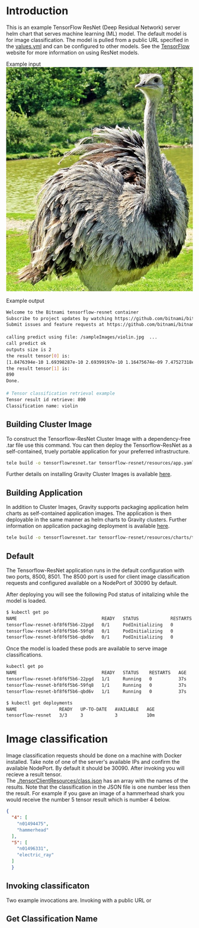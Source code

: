 # Introduction

This is an example TensorFlow ResNet (Deep Residual Network) server helm chart that serves machine learning (ML) model.  The default model is 
for image classification.  The model is pulled from a public URL specified in the [values.yml](./resources/charts/tensorflow-resnet/values.yml)
and can be configured to other models.  See the [TensorFlow](https://www.tensorflow.org/) website for more information on using ResNet models.

Example input
![Ostrich](./sampleImages/ostrich.jpg)

Example output
```bash
Welcome to the Bitnami tensorflow-resnet container
Subscribe to project updates by watching https://github.com/bitnami/bitnami-docker-tensorflow-resnet
Submit issues and feature requests at https://github.com/bitnami/bitnami-docker-tensorflow-resnet/issues

calling predict using file: /sampleImages/violin.jpg  ...
call predict ok
outputs size is 2
the result tensor[0] is:
[1.8476394e-10 1.69398287e-10 2.69399197e-10 1.16475674e-09 7.47527318e-10 1.34114841e-09 2.16753637e-08 1.44472723e-09 1.98581138e-10 2.0557922e-10...]...
the result tensor[1] is:
890
Done.

# Tensor classification retrieval example
Tensor result id retrieve: 890
Classification name: violin

```

## Building Cluster Image
To construct the Tensorflow-ResNet Cluster Image with a dependency-free .tar file use this command.  You can then deploy the Tensorflow-ResNet as a self-contained, truely portable application for your preferred infrastructure. 
```bash
tele build -o tensorflowresnet.tar tensorflow-resnet/resources/app.yaml
```

Further details on installing Gravity Cluster Images is available [here](https://gravitational.com/gravity/docs/installation/). 


## Building Application
In addition to Cluster Images, Gravity supports packaging application helm charts as self-contained application images. The application is then deployable in the same manner as helm charts to Gravity clusters. Further information on application packaging deployment is available [here](https://gravitational.com/gravity/docs/catalog/).
```bash
tele build -o tensorflowresnet.tar tensorflow-resnet/resources/charts/tensorflow-resnet
```

## Default
The Tensorflow-ResNet application runs in the default configuration with two ports, 8500, 8501.  The 8500 port is used for client image classification requests and configured available on a NodePort of 30090 by default.  

After deploying you will see the following Pod status of initalizing while the model is loaded.

```bash
$ kubectl get po
NAME                                READY   STATUS            RESTARTS   AGE                                                                                                                                                              
tensorflow-resnet-bf8f6f5b6-22pgd   0/1     PodInitializing   0          7s                                                                                                                                                               
tensorflow-resnet-bf8f6f5b6-59fq8   0/1     PodInitializing   0          7s                                                                                                                                                               
tensorflow-resnet-bf8f6f5b6-qbd6v   0/1     PodInitializing   0          7s    
```

Once the model is loaded these pods are available to serve image classifications.
```bash
kubectl get po                                                                                                                                                                                         
NAME                                READY   STATUS    RESTARTS   AGE                                                                                                                                                                      
tensorflow-resnet-bf8f6f5b6-22pgd   1/1     Running   0          37s                                                                                                                                                                      
tensorflow-resnet-bf8f6f5b6-59fq8   1/1     Running   0          37s                                                                                                                                                                      
tensorflow-resnet-bf8f6f5b6-qbd6v   1/1     Running   0          37s
```
```bash
$ kubectl get deployments
NAME                READY   UP-TO-DATE   AVAILABLE   AGE
tensorflow-resnet   3/3     3            3           10m
```

# Image classification

Image classification requests should be done on a machine with Docker installed. Take note of one of the server's available IPs and confirm the available NodePort.  By default it should be 30090. After invoking you will recieve a result tensor.  
The [./tensorClientResources/class.json](./tensorClientResources/class.json) has an array with the names of the results. Note that the classification in the JSON file is one number less then the result.  For example if you gave an image of a hammerhead shark you would
receive the number 5 tensor result which is number 4 below.

```json
{  
  "4": [
    "n01494475",
    "hammerhead"
  ],
  "5": [
    "n01496331",
    "electric_ray"
  ]
  }
```

## Invoking classificaton

Two example invocations are.  Invoking with a public URL or 





## Get Classification Name
